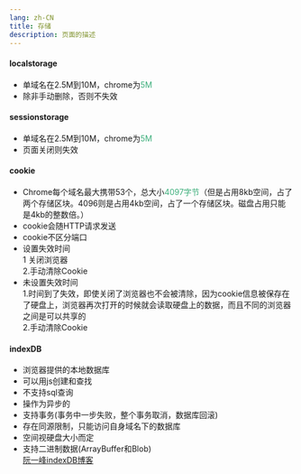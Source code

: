 ```yaml
---
lang: zh-CN
title: 存储
description: 页面的描述
---
```


#### localstorage
+ 单域名在2.5M到10M，chrome为<span style="color:#3eaf7c">5M</span>
+ 除非手动删除，否则不失效

#### sessionstorage
+ 单域名在2.5M到10M，chrome为<span style="color:#3eaf7c">5M</span>
+ 页面关闭则失效

#### cookie
+ Chrome每个域名最大携带53个，总大小<span style="color:#3eaf7c">4097字节</span>（但是占用8kb空间，占了两个存储区块。4096则是占用4kb空间，占了一个存储区块。磁盘占用只能是4kb的整数倍。）
+ cookie会随HTTP请求发送
+ cookie不区分端口
+ 设置失效时间  
1 关闭浏览器  
2.手动清除Cookie
+ 未设置失效时间  
1.时间到了失效，即使关闭了浏览器也不会被清除，因为cookie信息被保存在了硬盘上，浏览器再次打开的时候就会读取硬盘上的数据，而且不同的浏览器之间是可以共享的  
2.手动清除Cookie

#### indexDB
+ 浏览器提供的本地数据库
+ 可以用js创建和查找
+ 不支持sql查询
+ 操作为异步的
+ 支持事务(事务中一步失败，整个事务取消，数据库回滚)
+ 存在同源限制，只能访问自身域名下的数据库
+ 空间视硬盘大小而定
+ 支持二进制数据(ArrayBuffer和Blob)  
[阮一峰indexDB博客](https://www.ruanyifeng.com/blog/2018/07/indexeddb.html)